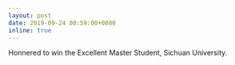 ```yaml
---
layout: post
date: 2019-09-24 00:59:00+0800
inline: true
---
```


  Honnered to win the Excellent Master Student, Sichuan University.
